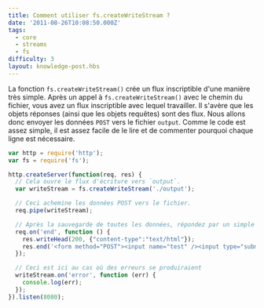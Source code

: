 ```yaml
---
title: Comment utiliser fs.createWriteStream ? 
date: '2011-08-26T10:08:50.000Z'
tags:
  - core
  - streams
  - fs
difficulty: 3
layout: knowledge-post.hbs
---
```


La fonction `fs.createWriteStream()` crée un flux inscriptible d'une manière très simple. Après un appel à `fs.createWriteStream()` avec le chemin du fichier, vous avez un flux inscriptible avec lequel travailler. Il s'avère que les objets réponses (ainsi que les objets requêtes) sont des flux. Nous allons donc envoyer les données `POST` vers le fichier `output`. Comme le code est assez simple, il est assez facile de le lire et de commenter pourquoi chaque ligne est nécessaire.

```javascript
var http = require('http');
var fs = require('fs');

http.createServer(function(req, res) {
  // Cela ouvre le flux d'écriture vers `output`.
  var writeStream = fs.createWriteStream('./output');

  // Ceci achemine les données POST vers le fichier.
  req.pipe(writeStream);

  // Après la sauvegarde de toutes les données, répondez par un simple formulaire html pour qu'ils puissent envoyer d'autres données.
  req.on('end', function () {
    res.writeHead(200, {"content-type":"text/html"});
    res.end('<form method="POST"><input name="test" /><input type="submit"></form>');
  });

  // Ceci est ici au cas où des erreurs se produiraient
  writeStream.on('error', function (err) {
    console.log(err);
  });
}).listen(8080);
```

